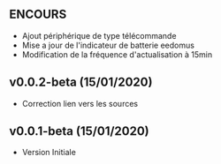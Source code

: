 ## ENCOURS

* Ajout périphérique de type télécommande
* Mise a jour de l'indicateur de batterie eedomus 
* Modification de la fréquence d'actualisation à 15min

## v0.0.2-beta (15/01/2020)

* Correction lien vers les sources

## v0.0.1-beta (15/01/2020)

* Version Initiale
